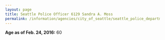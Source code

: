 ```yaml
---
layout: page
title: Seattle Police Officer 6129 Sandra A. Moss
permalink: /information/agencies/city_of_seattle/seattle_police_department/copbook/6129/
---
```


**Age as of Feb. 24, 2016:** 60
